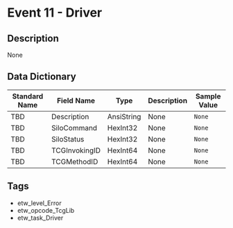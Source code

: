 # Event 11 - Driver

## Description
None

## Data Dictionary
|Standard Name|Field Name|Type|Description|Sample Value|
|---|---|---|---|---|
|TBD|Description|AnsiString|None|`None`|
|TBD|SiloCommand|HexInt32|None|`None`|
|TBD|SiloStatus|HexInt32|None|`None`|
|TBD|TCGInvokingID|HexInt64|None|`None`|
|TBD|TCGMethodID|HexInt64|None|`None`|

## Tags
* etw_level_Error
* etw_opcode_TcgLib
* etw_task_Driver